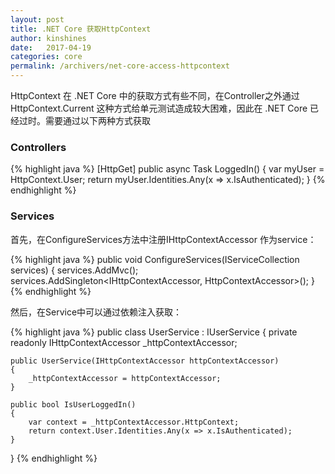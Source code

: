 ```yaml
---
layout: post
title: .NET Core 获取HttpContext
author: kinshines
date:   2017-04-19
categories: core
permalink: /archivers/net-core-access-httpcontext
---
```


<p class="lead">HttpContext 在 .NET Core 中的获取方式有些不同，在Controller之外通过 HttpContext.Current 这种方式给单元测试造成较大困难，因此在 .NET Core 已经过时。需要通过以下两种方式获取</p>

### Controllers
{% highlight java %}
[HttpGet]
public async Task<bool> LoggedIn()
{
	var myUser = HttpContext.User;
	return myUser.Identities.Any(x => x.IsAuthenticated);
}
{% endhighlight %}

### Services
首先，在ConfigureServices方法中注册IHttpContextAccessor 作为service：

{% highlight java %}
public void ConfigureServices(IServiceCollection services)
{
services.AddMvc();
	services.AddSingleton<IHttpContextAccessor, HttpContextAccessor>();
}
{% endhighlight %}

然后，在Service中可以通过依赖注入获取：

{% highlight java %}
public class UserService : IUserService
{
	private readonly IHttpContextAccessor _httpContextAccessor;
 
	public UserService(IHttpContextAccessor httpContextAccessor)
	{
		_httpContextAccessor = httpContextAccessor;
	}
 
	public bool IsUserLoggedIn()
	{
		var context = _httpContextAccessor.HttpContext;
		return context.User.Identities.Any(x => x.IsAuthenticated);
	}
}
{% endhighlight %}